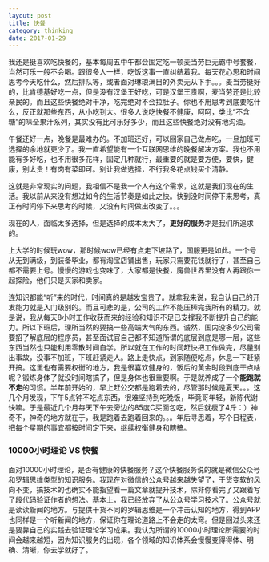 ```yaml
---
layout: post
title: 快餐
category: thinking
date: 2017-01-29
---
```


我还是挺喜欢吃快餐的，基本每周五中午都会固定吃一顿麦当劳巨无霸中号套餐，当然可乐一般不会喝。跟很多人一样，吃饭这事一直纠结着我。每天花心思和时间思考今天吃什么，然后排队等，或者面对琳琅满目的外卖无从下手。。。麦当劳挺好的，比肯德基好吃一点，但是没有汉堡王好吃，可是汉堡王贵啊，麦当劳还是比较亲民的。而且这些快餐绝对干净，吃完绝对不会拉肚子。你也不用思考到底要吃什么，反正就那些东西，从小吃到大。很多人说吃快餐不健康，呵呵，类比“不含糖”的味全果汁系列，其实没有比可乐好多少，而且这些快餐绝对没有地沟油。   

午餐还好一点，晚餐是最难办的。不加班还好，可以回家自己做点吃，一旦加班可选择的余地就更少了。我一直希望能有一个互联网思维的晚餐解决方案。我也不用能有多好吃，也不用很多花样，固定几种就行，最重要的就是要方便，要快，健康，别太贵！有肉有菜即可。别让我做选择，不行我多花点钱买个清静。   

这就是非常现实的问题，我相信不是我一个人有这个需求，这就是我们现在的生活。我以前从来没有想过如今的生活节奏是如此之快。快到没时间停下来思考，真正有时间停下来思考的时候，又没有时间做出改变了。。。   

现在的人，面临太多选择，但是选择的成本太大了，**更好的服务**才是我们所追求的。   

上大学的时候玩wow，那时候wow已经有点走下坡路了，国服更是如此。一个号从无到满级，到装备毕业，都有淘宝店铺出售，玩家只需要花钱就行了，甚至自己都不需要上号。慢慢的游戏也变味了，大家都是快餐，魔兽世界里没有人再跟你一起探险，他们只是买家和卖家。   

连知识都能“听”来的时代，时间真的是越发宝贵了。就拿我来说，我自认自己的开发能力就是入门级别的。而且可悲的是，公司的工作不能压榨完我所有的精力。就是说，我从每天8小时工作收获而来的经验和知识不足已支撑我不断提升自己的能力。所以下班后，理所当然的要搞一些高端大气的东西。诚然，国内没多少公司需要招了解底层的程序员，甚至面试官自己都不知道所谓的底层到底是哪一层，这些东西当然也只能利用零散时间自学。所以就在工作的时间赶快把工作做完，尽量别出事故，没事不加班，下班赶紧走人。路上走快点，到家随便吃点，休息一下赶紧开搞。这里也有需要权衡的地方，我是很喜欢健身的，饭后的黄金时段到底干点啥呢？锻炼身体了就没时间瞎搞了，但是身体也很重要啊。于是就养成了一个**能跑就不走**的习惯。半年前开始的，早上赶公交都是跑着去的，尽管那时候是夏天。。。这几个月发现，下午5点钟不吃点东西，很难坚持到吃晚饭，毕竟哥年轻，新陈代谢快嘛。于是最近几个月每天下午去旁边的85度C买面包吃，然后就瘦了4斤：）神奇不，神奇的地方就在于，我是跑着去跑着回来的。。。年后寻思着，写个日程表，把每个星期的事宜都按时间定下来，继续权衡健身和瞎搞。   

### 10000小时理论 VS 快餐   

面对10000小时理论，是否有健康的快餐服务？这个快餐服务说的就是微信公众号和罗辑思维类型的知识服务。我现在对微信的公众号越来越失望了，干货变软的风向不变，搞技术的也确实不能指望看一篇文章就提升技术，除非你看完了又跟着写了段代码验证作者的想法。基本上，我已经放弃了从公众号学习技术了。公众号就是读读新闻的地方。与提供干货不同的罗辑思维是一个冲击认知的地方，得到APP也同样是一个听新闻的地方，保证你在理论道路上不会走的太弯。但是回过头来还是要靠自己的实践去验证理论学习成果。我认为所谓的10000小时理论所需要的时间会越来越短，因为知识服务的出现，各个领域的知识体系会慢慢变得得体、明确、清晰，你去学就好了。